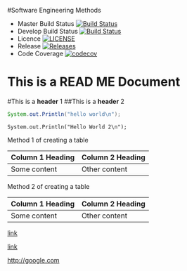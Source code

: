 #Software Engineering Methods

- Master Build Status [![Build Status](https://travis-ci.org/ForeverAngus/sem.svg?branch=master)](https://travis-ci.org/ForeverAngus/sem)
- Develop Build Status [![Build Status](https://travis-ci.org/ForeverAngus/sem.svg?branch=develop)](https://travis-ci.org/ForeverAngus/sem)
- Licence [![LICENSE](https://img.shields.io/github/license/ForeverAngus/sem.svg?style=flat-square)](https://github.com/ForeverAngus/sem/blob/master/LICENSE)
- Release [![Releases](https://img.shields.io/github/release/ForeverAngus/sem/all.svg?style=flat-square)](https://github.com/ForeverAngus/sem/releases)
- Code Coverage [![codecov](https://codecov.io/gh/DayleAngus/sem/branch/master/graph/badge.svg)](https://codecov.io/gh/DayleAngus/sem)

This is a **READ ME** Document
==================================
#This is a **header** 1
##This is a **header** 2

```java
System.out.Println("hello world\n");
```
`System.out.Println("Hello World 2\n");`

Method 1 of creating a table

| Column 1 Heading | Column 2 Heading |
| ---------------- | ---------------- |
| Some content     | Other content    |

Method 2 of creating a table

Column 1 Heading | Column 2 Heading
--- | ---
Some content | Other content

[link](http://google.com)

[link][google]




[google]: http://google.com

<http://google.com>
